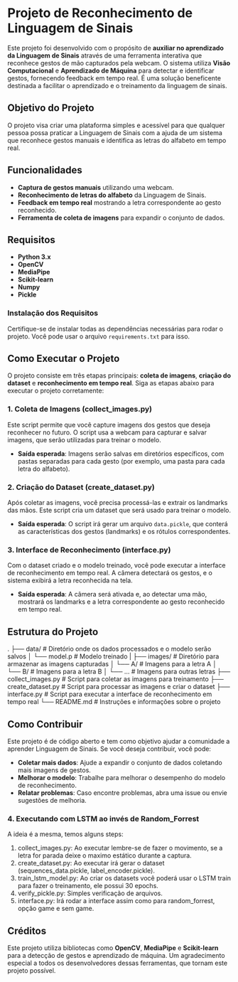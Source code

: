 # Projeto de Reconhecimento de Linguagem de Sinais

Este projeto foi desenvolvido com o propósito de **auxiliar no aprendizado da Linguagem de Sinais** através de uma ferramenta interativa que reconhece gestos de mão capturados pela webcam. O sistema utiliza **Visão Computacional** e **Aprendizado de Máquina** para detectar e identificar gestos, fornecendo feedback em tempo real. É uma solução beneficente destinada a facilitar o aprendizado e o treinamento da linguagem de sinais.

## Objetivo do Projeto

O projeto visa criar uma plataforma simples e acessível para que qualquer pessoa possa praticar a Linguagem de Sinais com a ajuda de um sistema que reconhece gestos manuais e identifica as letras do alfabeto em tempo real.

## Funcionalidades

- **Captura de gestos manuais** utilizando uma webcam.
- **Reconhecimento de letras do alfabeto** da Linguagem de Sinais.
- **Feedback em tempo real** mostrando a letra correspondente ao gesto reconhecido.
- **Ferramenta de coleta de imagens** para expandir o conjunto de dados.

## Requisitos

- **Python 3.x**
- **OpenCV**
- **MediaPipe**
- **Scikit-learn**
- **Numpy**
- **Pickle**

### Instalação dos Requisitos

Certifique-se de instalar todas as dependências necessárias para rodar o projeto. Você pode usar o arquivo `requirements.txt` para isso.

## Como Executar o Projeto

O projeto consiste em três etapas principais: **coleta de imagens**, **criação do dataset** e **reconhecimento em tempo real**. Siga as etapas abaixo para executar o projeto corretamente:

### 1. **Coleta de Imagens (collect_images.py)**

Este script permite que você capture imagens dos gestos que deseja reconhecer no futuro. O script usa a webcam para capturar e salvar imagens, que serão utilizadas para treinar o modelo.

- **Saída esperada**: Imagens serão salvas em diretórios específicos, com pastas separadas para cada gesto (por exemplo, uma pasta para cada letra do alfabeto).

### 2. **Criação do Dataset (create_dataset.py)**

Após coletar as imagens, você precisa processá-las e extrair os landmarks das mãos. Este script cria um dataset que será usado para treinar o modelo.

- **Saída esperada**: O script irá gerar um arquivo `data.pickle`, que conterá as características dos gestos (landmarks) e os rótulos correspondentes.

### 3. **Interface de Reconhecimento (interface.py)**

Com o dataset criado e o modelo treinado, você pode executar a interface de reconhecimento em tempo real. A câmera detectará os gestos, e o sistema exibirá a letra reconhecida na tela.

- **Saída esperada**: A câmera será ativada e, ao detectar uma mão, mostrará os landmarks e a letra correspondente ao gesto reconhecido em tempo real.

## Estrutura do Projeto

.
├── data/ # Diretório onde os dados processados e o modelo serão salvos
│ └── model.p # Modelo treinado
| ├── images/ # Diretório para armazenar as imagens capturadas
│ └── A/ # Imagens para a letra A
│ └── B/ # Imagens para a letra B
│ └── ... # Imagens para outras letras
├── collect_images.py # Script para coletar as imagens para treinamento
├── create_dataset.py # Script para processar as imagens e criar o dataset
├── interface.py # Script para executar a interface de reconhecimento em tempo real
└── README.md # Instruções e informações sobre o projeto

## Como Contribuir

Este projeto é de código aberto e tem como objetivo ajudar a comunidade a aprender Linguagem de Sinais. Se você deseja contribuir, você pode:

- **Coletar mais dados**: Ajude a expandir o conjunto de dados coletando mais imagens de gestos.
- **Melhorar o modelo**: Trabalhe para melhorar o desempenho do modelo de reconhecimento.
- **Relatar problemas**: Caso encontre problemas, abra uma issue ou envie sugestões de melhoria.

### 4. **Executando com LSTM ao invés de Random_Forrest**

A ideia é a mesma, temos alguns steps:
1. collect_images.py: Ao executar lembre-se de fazer o movimento, se a letra for parada deixe o maximo estático durante a captura.
2. create_dataset.py: Ao executar irá gerar o dataset (sequences_data.pickle, label_encoder.pickle).
3. train_lstm_model.py: Ao criar os datasets você poderá usar o LSTM train para fazer o treinamento, ele possui 30 epochs.
4. verify_pickle.py: Simples verificação de arquivos.
5. interface.py: Irá rodar a interface assim como para random_forrest, opção game e sem game.

## Créditos

Este projeto utiliza bibliotecas como **OpenCV**, **MediaPipe** e **Scikit-learn** para a detecção de gestos e aprendizado de máquina. Um agradecimento especial a todos os desenvolvedores dessas ferramentas, que tornam este projeto possível.
